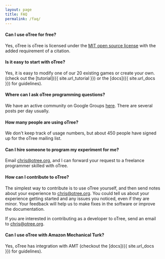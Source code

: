 ```yaml
---
layout: page
title: FAQ
permalink: /faq/
---
```


#### Can I use oTree for free?

Yes, oTree is oTree is licensed under the
<a href="http://opensource.org/licenses/MIT" target="_blank">MIT open source license</a>
with the added requirement of a citation.

#### Is it easy to start with oTree?

Yes, it is easy to modify one of our 20 existing games or create your own.
(check out the [tutorial]({{ site.url_tutorial }}) or the [docs]({{ site.url_docs }}) for guidelines).

#### Where can I ask oTree programming questions?

We have an active community on Google Groups
[here](https://groups.google.com/forum/#!forum/otree).
There are several posts per day usually.

#### How many people are using oTree?

We don't keep track of usage numbers, but
about 450 people have signed up for the oTree mailing list.

#### Can I hire someone to program my experiment for me?

Email chris@otree.org, and I can forward your request to 
a freelance programmer skilled with oTree.

#### How can I contribute to oTree?

The simplest way to contribute is to use oTree yourself,
and then send notes about your experience to chris@otree.org.
You could tell us about your experience getting started and any issues you noticed,
even if they are minor. Your feedback will help us to make fixes in the software or improve the documentation.

If you are interested in contributing as a developer to oTree, send an email to chris@otree.org.

#### Can I use oTree with Amazon Mechanical Turk?

Yes, oTree has integration with AMT
(checkout the [docs]({{ site.url_docs }}) for guidelines).
